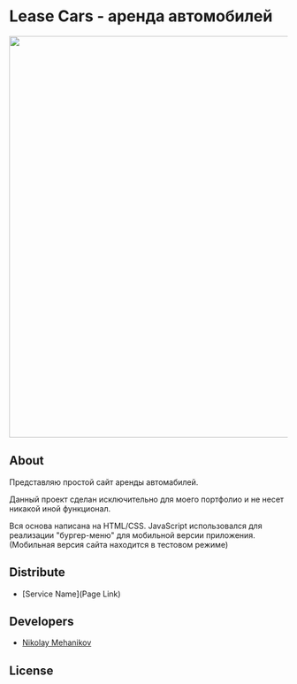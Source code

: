 # Lease Cars - аренда автомобилей
<p align="center">
      <img src="Project Logo Url" width="726">
</p>

## About

Представляю простой сайт аренды автомабилей.

Данный проект сделан исключительно для моего портфолио и не несет никакой иной функционал.

Вся основа написана на HTML/CSS. JavaScript использовался для реализации "бургер-меню" для мобильной версии приложения.
(Мобильная версия сайта находится в тестовом режиме)

## Distribute

- [Service Name](Page Link)


## Developers

- [Nikolay Mehanikov](https://github.com/NikolayMehanikov)
## License
